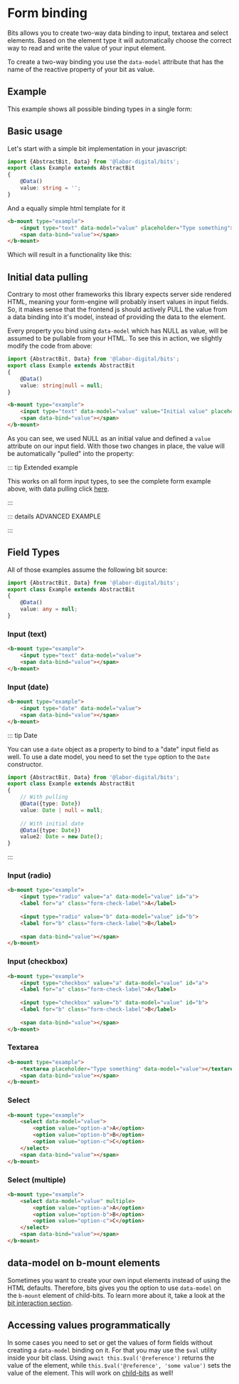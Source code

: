 # Form binding

Bits allows you to create two-way data binding to input, textarea and select elements. Based on the element type
it will automatically choose the correct way to read and write the value of your input element.

To create a two-way binding you use the `data-model` attribute that has the name of the reactive property of your bit as value.

## Example 

This example shows all possible binding types in a single form:

<Example href="/demo/examples/essentials-form-binding.html" :height="500"/>

## Basic usage

Let's start with a simple bit implementation in your javascript:

```typescript
import {AbstractBit, Data} from '@labor-digital/bits';
export class Example extends AbstractBit
{
    @Data()
    value: string = '';
}
```

And a equally simple html template for it 
```html
<b-mount type="example">
    <input type="text" data-model="value" placeholder="Type something">
    <span data-bind="value"></span>
</b-mount>
```

Which will result in a functionality like this:

<Example href="/demo/examples/essentials-form-binding-basic.html" :height="170"/>

## Initial data pulling

Contrary to most other frameworks this library expects server side rendered HTML,
meaning your form-engine will probably insert values in input fields. So, it makes
sense that the frontend js should actively PULL the value from a data binding into it's model,
instead of providing the data to the element.

Every property you bind using `data-model` which has NULL as value, will be assumed to be pullable from your HTML.
To see this in action, we slightly modify the code from above: 

```typescript
import {AbstractBit, Data} from '@labor-digital/bits';
export class Example extends AbstractBit
{
    @Data()
    value: string|null = null;
}
```

```html
<b-mount type="example">
    <input type="text" data-model="value" value="Initial value" placeholder="Type something">
    <span data-bind="value"></span>
</b-mount>
```

As you can see, we used NULL as an initial value and defined a `value` attribute on our input field.
With those two changes in place, the value will be automatically "pulled" into the property:

<Example href="/demo/examples/essentials-form-binding-basic-pulling.html" :height="170"/>

::: tip Extended example

This works on all form input types, to see the complete form example above, with data pulling click <a href="/demo/examples/forms-pulling.html" target="_blank">here</a>.

:::

::: details ADVANCED EXAMPLE

<Example href="/demo/examples/essentials-form-binding-pulling.html" :height="500"/>

:::

## Field Types

All of those examples assume the following bit source:

```typescript
import {AbstractBit, Data} from '@labor-digital/bits';
export class Example extends AbstractBit
{
    @Data()
    value: any = null;
}
```

### Input (text)
```html
<b-mount type="example">
    <input type="text" data-model="value">
    <span data-bind="value"></span>
</b-mount>
```

<Example href="/demo/examples/essentials-form-binding-type-input-text.html" :height="170"/>

### Input (date)
```html
<b-mount type="example">
    <input type="date" data-model="value">
    <span data-bind="value"></span>
</b-mount>
```

<Example href="/demo/examples/essentials-form-binding-type-input-date.html" :height="420"/>

::: tip Date 

You can use a `date` object as a property to bind to a "date" input field as well.
To use a date model, you need to set the `type` option to the `Date` constructor.

```typescript
import {AbstractBit, Data} from '@labor-digital/bits';
export class Example extends AbstractBit
{
    // With pulling
    @Data({type: Date})
    value: Date | null = null;
    
    // With initial date
    @Data({type: Date})
    value2: Date = new Date();
}
```
:::

### Input (radio)
```html
<b-mount type="example">   
    <input type="radio" value="a" data-model="value" id="a">
    <label for="a" class="form-check-label">A</label>
    
    <input type="radio" value="b" data-model="value" id="b">
    <label for="b" class="form-check-label">B</label>
    
    <span data-bind="value"></span>
</b-mount>
```

<Example href="/demo/examples/essentials-form-binding-type-input-radio.html" :height="170"/>

### Input (checkbox)
```html
<b-mount type="example">   
    <input type="checkbox" value="a" data-model="value" id="a">
    <label for="a" class="form-check-label">A</label>
    
    <input type="checkbox" value="b" data-model="value" id="b">
    <label for="b" class="form-check-label">B</label>
    
    <span data-bind="value"></span>
</b-mount>
```

<Example href="/demo/examples/essentials-form-binding-type-input-check.html" :height="190"/>

### Textarea

```html
<b-mount type="example">
    <textarea placeholder="Type something" data-model="value"></textarea>
    <span data-bind="value"></span>
</b-mount>
```

<Example href="/demo/examples/essentials-form-binding-type-textarea.html" :height="190"/>

### Select

```html
<b-mount type="example">
    <select data-model="value">
        <option value="option-a">A</option>
        <option value="option-b">B</option>
        <option value="option-c">C</option>
    </select>
    <span data-bind="value"></span>
</b-mount>
```

<Example href="/demo/examples/essentials-form-binding-type-select.html" :height="170"/>

### Select (multiple)

```html
<b-mount type="example">
    <select data-model="value" multiple>
        <option value="option-a">A</option>
        <option value="option-b">B</option>
        <option value="option-c">C</option>
    </select>
    <span data-bind="value"></span>
</b-mount>
```

<Example href="/demo/examples/essentials-form-binding-type-select-multiple.html" :height="250"/>

## data-model on b-mount elements

Sometimes you want to create your own input elements instead of using the HTML defaults.
Therefore, bits gives you the option to use `data-model` on the `b-mount` element of child-bits. 
To learn more about it, take a look at the [bit interaction section](/guide/advanced/BitInteraction.md).

## Accessing values programmatically

In some cases you need to set or get the values of form fields without creating a `data-model` binding on it.
For that you may use the `$val` utility inside your bit class. Using `await this.$val('@reference')` returns the
value of the element, while `this.$val('@reference', 'some value')` sets the value of the element.
This will work on [child-bits](/guide/advanced/BitInteraction.md#model-on-bits) as well!